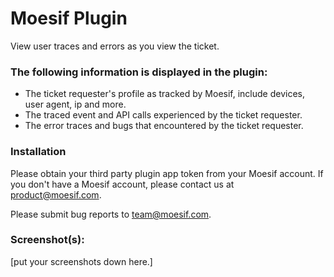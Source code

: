 # Moesif Plugin

View user traces and errors as you view the ticket.

### The following information is displayed in the plugin:

* The ticket requester's profile as tracked by Moesif, include devices, user agent, ip and more.
* The traced event and API calls experienced by the ticket requester.
* The error traces and bugs that encountered by the ticket requester.

### Installation

Please obtain your third party plugin app token from your Moesif account. If you don't have a Moesif account, please contact us at [product@moesif.com](mailto:product@moesif.com).

Please submit bug reports to [team@moesif.com](mailto:team@moesif.com).

### Screenshot(s):
[put your screenshots down here.]
